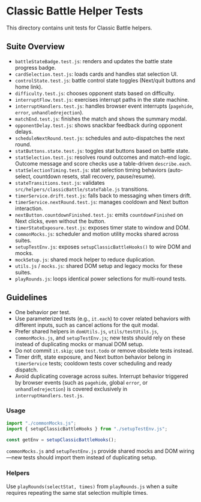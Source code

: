 # Classic Battle Helper Tests

This directory contains unit tests for Classic Battle helpers.

## Suite Overview

- `battleStateBadge.test.js`: renders and updates the battle state progress badge.
- `cardSelection.test.js`: loads cards and handles stat selection UI.
- `controlState.test.js`: battle control state toggles (Next/quit buttons and home link).
- `difficulty.test.js`: chooses opponent stats based on difficulty.
- `interruptFlow.test.js`: exercises interrupt paths in the state machine.
- `interruptHandlers.test.js`: handles browser event interrupts (`pagehide`, `error`, `unhandledrejection`).
- `matchEnd.test.js`: finishes the match and shows the summary modal.
- `opponentDelay.test.js`: shows snackbar feedback during opponent delays.
- `scheduleNextRound.test.js`: schedules and auto-dispatches the next round.
- `statButtons.state.test.js`: toggles stat buttons based on battle state.
- `statSelection.test.js`: resolves round outcomes and match-end logic. Outcome message and score checks use a table-driven `describe.each`.
- `statSelectionTiming.test.js`: stat selection timing behaviors (auto-select, countdown resets, stall recovery, pause/resume).
- `stateTransitions.test.js`: validates `src/helpers/classicBattle/stateTable.js` transitions.
- `timerService.drift.test.js`: falls back to messaging when timers drift.
- `timerService.nextRound.test.js`: manages cooldown and Next button interaction.
- `nextButton.countdownFinished.test.js`: emits `countdownFinished` on Next clicks, even without the button.
- `timerStateExposure.test.js`: exposes timer state to window and DOM.
- `commonMocks.js`: scheduler and motion utility mocks shared across suites.
- `setupTestEnv.js`: exposes `setupClassicBattleHooks()` to wire DOM and mocks.
- `mockSetup.js`: shared mock helper to reduce duplication.
- `utils.js` / `mocks.js`: shared DOM setup and legacy mocks for these suites.
- `playRounds.js`: loops identical power selections for multi-round tests.

## Guidelines

- One behavior per test.
- Use parameterized tests (e.g., `it.each`) to cover related behaviors with different inputs, such as cancel actions for the quit modal.
- Prefer shared helpers in `domUtils.js`, `utils/testUtils.js`, `commonMocks.js`, and `setupTestEnv.js`; new tests should rely on these instead of duplicating mocks or manual DOM setup.
- Do not commit `it.skip`; use `test.todo` or remove obsolete tests instead.
- Timer drift, state exposure, and Next button behavior belong in `timerService` tests; cooldown tests cover scheduling and ready dispatch.
- Avoid duplicating coverage across suites. Interrupt behavior triggered by browser events (such as `pagehide`, global `error`, or `unhandledrejection`) is covered exclusively in `interruptHandlers.test.js`.

### Usage

```js
import "./commonMocks.js";
import { setupClassicBattleHooks } from "./setupTestEnv.js";

const getEnv = setupClassicBattleHooks();
```

`commonMocks.js` and `setupTestEnv.js` provide shared mocks and DOM wiring—new tests should import them instead of duplicating setup.

### Helpers

Use `playRounds(selectStat, times)` from `playRounds.js` when a suite requires repeating the same stat selection multiple times.
